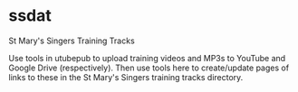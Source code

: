 ssdat
=====

St Mary's Singers Training Tracks

Use tools in utubepub to upload training videos and MP3s to YouTube and Google Drive (respectively).
Then use tools here to create/update pages of links to these in the St Mary's Singers training tracks directory.

